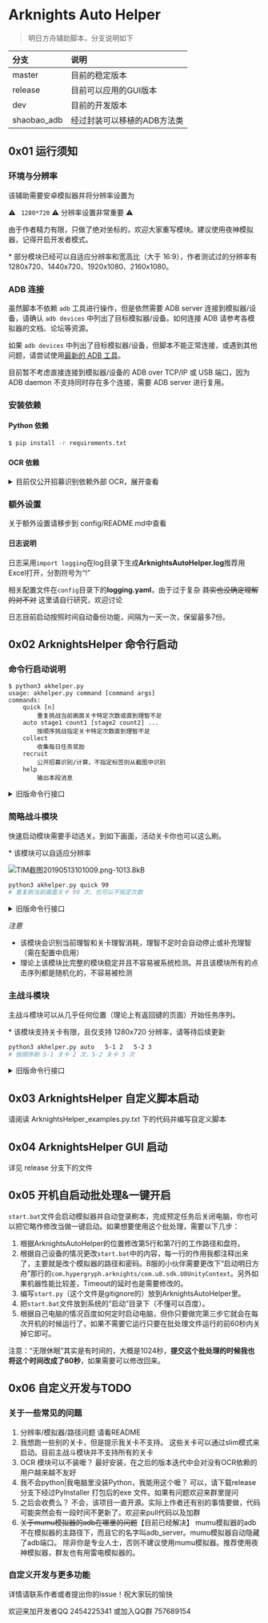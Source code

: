 # Arknights Auto Helper

> 明日方舟辅助脚本，分支说明如下

| 分支    | 说明    |
|:----|:----|
| master |目前的稳定版本|
|release |目前可以应用的GUI版本|
| dev |目前的开发版本|
| shaobao_adb |经过封装可以移植的ADB方法类|

## 0x01 运行须知

###  **环境与分辨率**

该辅助需要安卓模拟器并将分辨率设置为

⚠ ` 1280*720` ⚠ 分辨率设置非常重要 ⚠

由于作者精力有限，只做了绝对坐标的，欢迎大家重写模块。建议使用夜神模拟器，记得开启开发者模式。

\* 部分模块已经可以自适应分辨率和宽高比（大于 16:9），作者测试过的分辨率有 1280x720、1440x720、1920x1080、2160x1080。

### **ADB 连接**

虽然脚本不依赖 `adb` 工具进行操作，但是依然需要 ADB server 连接到模拟器/设备，请确认 `adb devices` 中列出了目标模拟器/设备。如何连接 ADB 请参考各模拟器的文档、论坛等资源。

如果 `adb devices` 中列出了目标模拟器/设备，但脚本不能正常连接，或遇到其他问题，请尝试使用[最新的 ADB 工具](https://developer.android.google.cn/studio/releases/platform-tools)。

目前暂不考虑直接连接到模拟器/设备的 ADB over TCP/IP 或 USB 端口，因为 ADB daemon 不支持同时存在多个连接，需要 ADB server 进行复用。

### **安装依赖**

#### Python 依赖
```bash
$ pip install -r requirements.txt
```

#### OCR 依赖
<details><summary>目前仅公开招募识别依赖外部 OCR，展开查看</summary>

该辅助需要安装本地OCR工具（tesseract），Windows OCR（需要安装简体中文和英文语言包）或者申请百度OCR

**关于本地OCR工具安装可查看**
https://github.com/ninthDevilHAUNSTER/ArknightsAutoHelper/blob/master/OCR_install.md

**关于百度OCR申请**

> 百度普通的文字识别免费为50000次/日，可以开通付费，超过免费调用量后，根据百度文字识别文档，会暂停使用，建议使用前阅读文档，不保证政策是否改变。理论上每天次数非常充足

文档地址：https://cloud.baidu.com/doc/OCR/index.html
启用百度api作为ocr识别方案，需要自行注册百度云。并在 `config.yaml` 中配置
```yaml
ocr:
  # 选择 OCR 引擎，非必要
  # 设置为 auto 则选择下列第一个可用的引擎: tesseract, windows_media_ocr, baidu
  engine: baidu
  # 百度 API 设置，使用 baidu OCR 时需要正确填写
  baidu_api:
    # 是否将百度 OCR 标记为可用
    enabled: true
    # 百度 API 鉴权数据
    app_id: '你的 App ID'
    app_key: '你的 Api Key'
    app_secret: '你的 Secret Key'
```

**关于Windows OCR**

需要 Windows 10。

当前默认配置为在 tesseract 无法使用（未安装）时使用。如要强制使用，请更改如下
```yaml
ocr:
  engine: windows_media_ocr
```
Windows OCR 的语言数据是随语言支持安装的，可能需要在系统语言列表中加入英语（美国）以安装英语 OCR 支持。


目前 Windows OCR 无法识别游戏中部分文本，正在考虑使用替代方法。
</details>

### **额外设置**

关于额外设置请移步到 config/README.md中查看

#### **日志说明**

日志采用```import logging```在log目录下生成**ArknightsAutoHelper.log**推荐用Excel打开，分割符号为“!”

相关配置文件在```config```目录下的**logging.yaml**，由于过于复杂 ~~其实也没确定理解的对不对~~ 这里请自行研究，欢迎讨论

日志目前启动按照时间自动备份功能，间隔为一天一次，保留最多7份。

## 0x02 ArknightsHelper 命令行启动

### 命令行启动说明

```
$ python3 akhelper.py
usage: akhelper.py command [command args]
commands:
    quick [n]
        重复挑战当前画面关卡特定次数或直到理智不足
    auto stage1 count1 [stage2 count2] ...
        按顺序挑战指定关卡特定次数直到理智不足
    collect
        收集每日任务奖励
    recruit
        公开招募识别/计算，不指定标签则从截图中识别
    help
        输出本段消息
```

<details><summary>旧版命令行接口</summary>

```bash
Usage: ArknightsShell.py [options] arg1 arg2 ...

Options:
  -h, --help            显示帮助
  -s, --module-battle-slim
                        简略战斗模块，请确保页面停留正确
  -b, --module-battle   主战斗模块
  -t TASK_LIST, --task-list=TASK_LIST
                        战斗清单，输入格式: 
                        用 | 分隔任务序列，最后一个|不需要输入
                        用 : 分隔关卡名和次数
                        e.g.:
                            LS-5:10|CE-5:1
  -c, --clear-daily     任务执行完毕后自动领取奖励

```

**致各位贡献者**：新功能请优先加到新命令行接口
</details>

### 简略战斗模块

快速启动模块需要手动选关。到如下画面，活动关卡你也可以这么刷。

\* 该模块可以自适应分辨率

![TIM截图20190513101009.png-1013.8kB][1]

```bash
python3 akhelper.py quick 99
# 重复刷当前画面关卡 99 次，也可以不指定次数
```

<details><summary>旧版命令行接口</summary>

```bash
$ python ArknightsShell.py -s -t slim:99
# 由于是快速启动模式，所以只会执行第一项任务清单，额外输入的任务序列会被忽略。
```

</details>

*注意*

* 该模块会识别当前理智和关卡理智消耗，理智不足时会自动停止或补充理智（需在配置中启用）
* 理论上该模块比完整的模块稳定并且不容易被系统检测。并且该模块所有的点击序列都是随机化的，不容易被检测


### 主战斗模块

主战斗模块可以从几乎任何位置（理论上有返回键的页面）开始任务序列。

\* 该模块支持关卡有限，且仅支持 1280x720 分辨率，请等待后续更新

```bash
python3 akhelper.py auto   5-1 2   5-2 3
# 按顺序刷 5-1 关卡 2 次，5-2 关卡 3 次
```

<details><summary>旧版命令行接口</summary>

```bash
$ python ArknightsShell.py -b -t 5-1:2|5-2:3
```

</details>

## 0x03 ArknightsHelper 自定义脚本启动

请阅读 ArknightsHelper_examples.py.txt 下的代码并编写自定义脚本

## 0x04 ArknightsHelper GUI 启动

详见 release 分支下的文件

## 0x05 开机自启动批处理&一键开启

`start.bat`文件会启动模拟器并自动登录刷本，完成预定任务后关闭电脑，你也可以把它略作修改当做一键启动。如果想要使用这个批处理，需要以下几步：

1. 根据ArknightsAutoHelper的位置修改第5行和第7行的工作路径和盘符。
2. 根据自己设备的情况更改`start.bat`中的内容，每一行的作用我都注释出来了，主要就是改个模拟器的路径和密码。B服的小伙伴需要更改下“启动明日方舟”那行的`com.hypergryph.arknights/com.u8.sdk.U8UnityContext`。另外如果机器性能比较差，Timeout的延时也是需要修改的。
2. 编写`start.py`（这个文件是gitignore的）放到ArknightsAutoHelper里。
3. 把`start.bat`文件放到系统的“启动”目录下（不懂可以百度）。
4. 根据自己电脑的情况百度如何定时启动电脑，但你只要做完第三步它就会在每次开机的时候运行了，如果不需要它运行只要在批处理文件运行的前60秒内关掉它即可。

注意：“无限休眠”其实是有时间的，大概是1024秒，**提交这个批处理的时候我也将这个时间改成了60秒**，如果需要可以修改回来。



## 0x06 自定义开发与TODO

### 关于一些常见的问题

1. 分辨率/模拟器/路径问题
请看README
2. 我想跑一些别的关卡，但是提示我关卡不支持。
这些关卡可以通过slim模式来启动。目前主战斗模块并不支持所有的关卡
3. OCR 模块可以不装嚒？
最好安装，在之后的版本迭代中会对没有OCR依赖的用户越来越不友好
4. 我不会python|我电脑里没装Python，我能用这个嚒？
可以，请下载release分支下经过PyInstaller 打包后的exe 文件。如果有问题欢迎来群里提问
5. 之后会收费么？
不会，该项目一直开源。实际上作者还有别的事情要做，代码可能突然会有一段时间不更新了。欢迎来pull代码以及加群
6. ~~关于mumu模拟器的adb在哪里的问题~~【目前已经解决】
mumu模拟器的adb不在模拟器的主路径下，而且它的名字叫adb_server。mumu模拟器自动隐藏了adb端口。
除非你是专业人士，否则不建议使用mumu模拟器。推荐使用夜神模拟器，群友也有用雷电模拟器的。


### 自定义开发与更多功能

详情请联系作者或者提出你的issue！祝大家玩的愉快

欢迎来加开发者QQ 2454225341 或加入QQ群 757689154

  [1]: http://static.zybuluo.com/shaobaobaoer/7ifp1acn3an7a3z23t96owt1/TIM%E6%88%AA%E5%9B%BE20190530114456.png
  [2]: http://static.zybuluo.com/shaobaobaoer/860t36w2ygsvet6sxn3lv3ty/TIM%E5%9B%BE%E7%89%8720190612102050.png
  [3]: http://static.zybuluo.com/shaobaobaoer/14ufv5gx72buoo1vyaa9jmgy/qrcode_1558871927006.jpg
